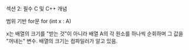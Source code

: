 섹션 2: 필수 C 및 C++ 개념

범위 기반 for문
 for (int x : A)

 x는 배열의 크기를 "받는 것"이 아니라 배열 A의 각 원소를 하나씩 순회하며 그 값을 "꺼내는" 변수.
배열의 크기는 컴파일러가 알고 있음.
